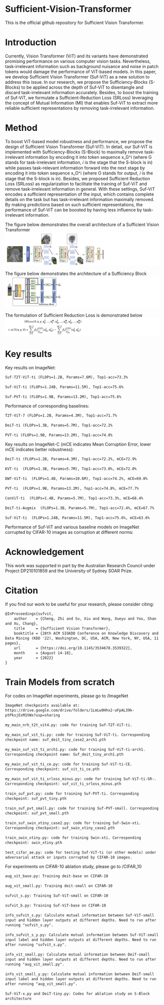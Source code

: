 # Sufficient-Vision-Transformer

This is the official github repository for Sufficient Vision Transformer.

# Introduction
Currently, Vision Transformer (ViT) and its variants have demonstrated promising performance on various computer vision tasks. Nevertheless, task-irrelevant information such as background nuisance and noise in patch tokens would damage the performance of ViT-based models. In this paper, we develop Sufficient Vision Transformer (Suf-ViT) as a new solution to address this issue. In our research, we propose the Sufficiency-Blocks (S-Blocks) to be applied across the depth of Suf-ViT to disentangle and discard task-irrelevant information accurately. Besides, to boost the training of Suf-ViT, we formulate a Sufficient-Reduction Loss (SRLoss) leveraging the concept of Mutual Information (MI) that enables Suf-ViT to extract more reliable sufficient representations by removing task-irrelevant information. 

# Method
To boost ViT-based model robustness and performance, we propose the design of Sufficient Vision Transformer (Suf-ViT). In detail, our Suf-ViT is implemented with Sufficiency-Blocks (S-Block) to maximally remove task-irrelevant information by encoding it into token sequence x_G^i (where G stands for task-irrelevant information, 𝑖 is the stage that the S-block is in) while passes task-relevant information forward into the next stage by encoding it into token sequence x_O^i (where O stands for output, 𝑖 is the stage that the S-block is in). Besides, we proposed Sufficient Reduction Loss (SRLoss) as regularization to facilitate the training of Suf-ViT and remove task-irrelevant information in general. With these settings, Suf-ViT encodes a sufficient representation of the input, which contains complete details
on the task but has task-irrelevant information maximally removed. By making predictions based on such sufficient representations, the performance of Suf-ViT can be boosted by having less influence by task-irrelevant information.

The figure below demonstrates the overall architecture of a Sufficient Vision Transformer
![alt text](https://github.com/zhicheng2T0/Sufficient-Vision-Transformer/blob/main/sufvit2.PNG)

The figure below demonstrates the architecture of a Sufficiency Block
![alt text](https://github.com/zhicheng2T0/Sufficient-Vision-Transformer/blob/main/sblock.PNG)

The formulation of Sufficient Reduction Loss is demonstrated below
![alt text](https://github.com/zhicheng2T0/Sufficient-Vision-Transformer/blob/main/srloss.PNG)

# Key results

Key results on ImageNet:

	Suf-T2T-ViT-ti (FLOPs=1.2B, Params=7.6M), Top1-acc=73.3%

	Suf-ViT-ti (FLOPs=1.24B, Params=11.5M), Top1-acc=75.6%
	
	Suf-PVT-ti (FLOPs=1.9B, Params=13.2M), Top1-acc=75.6%

Performance of corresponding baselines:

	T2T-ViT-7 (FLOPs=1.2B, Params=4.3M), Top1-acc=71.7%	
	
	DeiT-ti (FLOPs=1.3B, Params=5.7M), Top1-acc=72.2%
	
	PVT-ti (FLOPs=1.9B, Params=13.2M), Top1-acc=74.8%
	
Key results on ImageNet-C (mCE indicates Mean Corruption Error, lower mCE indicates better robustness):

	DeiT-ti (FLOPs=1.2B, Params=4.3M), Top1-acc=72.2%, mCE=72.9%
	
	KVT-ti  (FLOPs=1.3B, Params=5.7M), Top1-acc=73.0%, mCE=72.0%
	
	DWT-ViT-ti  (FLOPs=1.4B, Params=10.6M), Top1-acc=74.2%, mCE=69.0%
	
	PVT-ti  (FLOPs=1.9B, Params=13.2M), Top1-acc=74.8%, mCE=77.7%
	
	ConViT-ti  (FLOPs=1.4B, Params=5.7M), Top1-acc=73.3%, mCE=68.4%
	
	DeiT-ti-Augmix  (FLOPs=1.3B, Params=5.7M), Top1-acc=72.4%, mCE=67.7%
	
	Suf-ViT-ti  (FLOPs=1.24B, Params=11.5M), Top1-acc=75.6%, mCE=63.6%

Performance of Suf-ViT and various baseline models on ImageNet corrupted by CIFAR-10 images as corruption at different norms:



# Acknowledgement

This work was supported in part by the Australian Research Council under Project DP210101859 and the University of Sydney SOAR Prize.


# Citation
If you find our work to be useful for your research, please consider citing:

	@InProceedings{sufvit,
		author    = {Cheng, Zhi and Su, Xiu and Wang, Xueyu and You, Shan and Xu, Chang},
		title     = {Sufficient Vision Transformer},
		booktitle = {28th ACM SIGKDD Conference on Knowledge Discovery and Data Mining (KDD '22), Washington, DC, USA, ACM, New York, NY, USA, 11 pages},
		url       = {https://doi.org/10.1145/3534678.3539322},
		month     = {August 14-18},
		year      = {2022}
	}


# Train Models from scratch

For codes on ImageNet experiments, please go to /ImageNet
		
	ImageNet checkpoints available at: https://drive.google.com/drive/folders/1LmLw9Hhx2-uFpAL39k-ptPksjEsM1VWx?usp=sharing
	
	my_main_nrh_t2t_vit4.py: code for training Suf-T2T-ViT-ti.

	my_main_suf_vit_ti.py: code for training Suf-ViT-ti. Corresponding checkpoint name: suf_deit_tiny_case2_arch1.pth

	my_main_suf_vit_ti_arch1.py: code for training Suf-ViT-ti-arch1. Corresponding checkpoint name: Suf_deit_tiny_arch1.pth
	
	my_main_suf_vit_ti_ce.py: code for training Suf-ViT-ti-CE. Corresponding checkpoint: suf_vit_ti_ce.pth

	my_main_suf_vit_ti_srloss_minus.py: code for training Suf-ViT-ti-SR-. Corresponding checkpoint: suf_vit_ti_srloss_minus.pth

	train_suf_pvt.py: code for training Suf-PVT-ti. Corresponding checkpoint: suf_pvt_tiny.pth

	train_suf_pvt_small.py: code for training Suf-PVT-small. Corresponding checkpoint: suf_pvt_small.pth

	train_suf_swin_xtiny_case2.py: code for training Suf-Swin-xti. Corresponding checkpoint: suf_swin_xtiny_case2.pth

	train_swin_xtiny.py: code for training Swin-xti. Corresponding checkpoint: swin_xtiny.pth

	test_cifar_ae.py: code for testing Suf-ViT-ti (or other models) under adversarial attack or inputs corrupted by CIFAR-10 images.

For experiments on CIFAR-10 ablation study, please go to /CIFAR_10

	aug_vit_base.py: Training deit-base on CIFAR-10
	
	aug_vit_small.py: Training deit-small on CIFAR-10
	
	sufvit_s.py: Training Suf-ViT-small on CIFAR-10
	
	sufvit_b.py: Training Suf-ViT-base on CIFAR-10
	
	info_sufvit_s.py: Calculate mutual information between Suf-ViT-small input and hidden layer outputs at different depths. Need to run after running "sufvit_s.py".
	
	info_sufvit_s_y.py: Calculate mutual information between Suf-ViT-small input label and hidden layer outputs at different depths. Need to run after running "sufvit_s.py".
	
	info_vit_small.py: Calculate mutual information between DeiT-small input and hidden layer outputs at different depths. Need to run after running "aug_vit_small.py".
	
	info_vit_small_y.py: Calculate mutual information between DeiT-small input label and hidden layer outputs at different depths. Need to run after running "aug_vit_small.py".
	
	Suf-ViT-x.py and DeiT-tiny.py: Codes for ablation study on S-Block architecture
